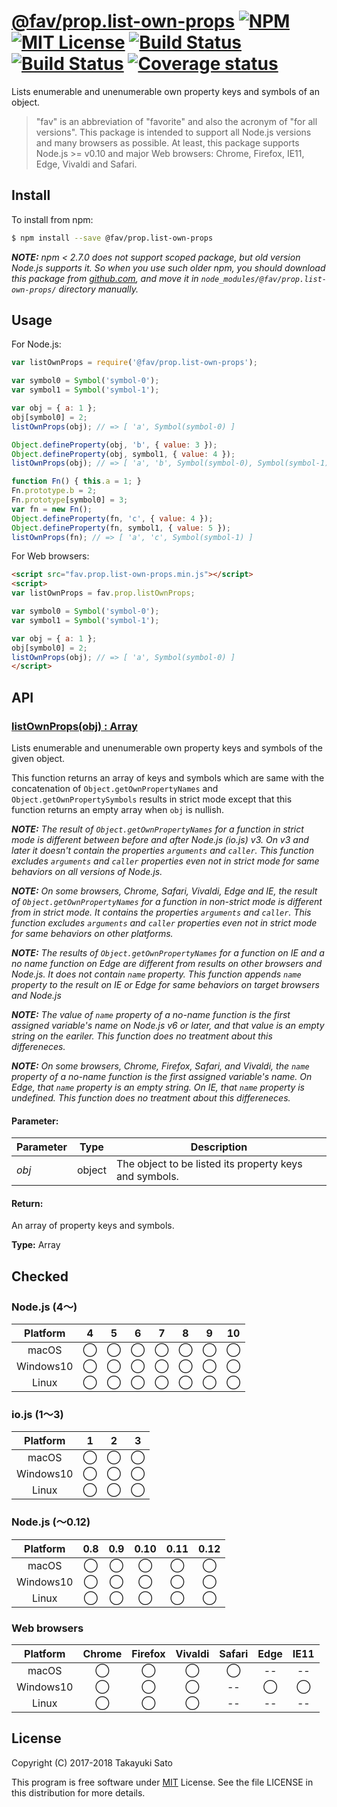 # [@fav/prop.list-own-props][repo-url] [![NPM][npm-img]][npm-url] [![MIT License][mit-img]][mit-url] [![Build Status][travis-img]][travis-url] [![Build Status][appveyor-img]][appveyor-url] [![Coverage status][coverage-img]][coverage-url]

Lists enumerable and unenumerable own property keys and symbols of an object.

> "fav" is an abbreviation of "favorite" and also the acronym of "for all versions".
> This package is intended to support all Node.js versions and many browsers as possible.
> At least, this package supports Node.js >= v0.10 and major Web browsers: Chrome, Firefox, IE11, Edge, Vivaldi and Safari.


## Install

To install from npm:

```sh
$ npm install --save @fav/prop.list-own-props
```

***NOTE:*** *npm < 2.7.0 does not support scoped package, but old version Node.js supports it. So when you use such older npm, you should download this package from [github.com][repo-url], and move it in `node_modules/@fav/prop.list-own-props/` directory manually.*


## Usage

For Node.js:

```js
var listOwnProps = require('@fav/prop.list-own-props');

var symbol0 = Symbol('symbol-0');
var symbol1 = Symbol('symbol-1');

var obj = { a: 1 };
obj[symbol0] = 2;
listOwnProps(obj); // => [ 'a', Symbol(symbol-0) ]

Object.defineProperty(obj, 'b', { value: 3 });
Object.defineProperty(obj, symbol1, { value: 4 });
listOwnProps(obj); // => [ 'a', 'b', Symbol(symbol-0), Symbol(symbol-1) ]

function Fn() { this.a = 1; }
Fn.prototype.b = 2;
Fn.prototype[symbol0] = 3;
var fn = new Fn();
Object.defineProperty(fn, 'c', { value: 4 });
Object.defineProperty(fn, symbol1, { value: 5 });
listOwnProps(fn); // => [ 'a', 'c', Symbol(symbol-1) ]
```

For Web browsers:

```html
<script src="fav.prop.list-own-props.min.js"></script>
<script>
var listOwnProps = fav.prop.listOwnProps;

var symbol0 = Symbol('symbol-0');
var symbol1 = Symbol('symbol-1');

var obj = { a: 1 };
obj[symbol0] = 2;
listOwnProps(obj); // => [ 'a', Symbol(symbol-0) ]
</script>
```


## API

### <u>listOwnProps(obj) : Array</u>

Lists enumerable and unenumerable own property keys and symbols of the given object.

This function returns an array of keys and symbols which are same with the concatenation of `Object.getOwnPropertyNames` and `Object.getOwnPropertySymbols` results in strict mode except that this function returns an empty array when `obj` is nullish.

***NOTE:*** *The result of `Object.getOwnPropertyNames` for a function in strict mode is different between before and after Node.js (io.js) v3.
On v3 and later it doesn't contain the properties `arguments` and `caller`.
This function excludes `arguments` and `caller` properties even not in strict mode for same behaviors on all versions of Node.js.*

***NOTE:*** *On some browsers, Chrome, Safari, Vivaldi, Edge and IE, the result of `Object.getOwnPropertyNames` for a function in non-strict mode is different from in strict mode.
It contains the properties `arguments` and `caller`. 
This function excludes `arguments` and `caller` properties even not in strict mode for same behaviors on other platforms.*

***NOTE:*** *The results of `Object.getOwnPropertyNames` for a function on IE and a no name function on Edge are different from results on other browsers and Node.js.
It does not contain `name` property.
This function appends `name` property to the result on IE or Edge for same behaviors on target browsers and Node.js*

***NOTE:*** *The value of `name` property of a no-name function is the first assigned variable's name on Node.js v6 or later, and that value is an empty string on the eariler.
This function does no treatment about this differeneces.*
 
***NOTE:*** *On some browsers, Chrome, Firefox, Safari, and Vivaldi, the `name` property of a no-name function is the first assigned variable's name. On Edge, that `name` property is an empty string. On IE, that `name` property is undefined.
This function does no treatment about this differeneces.*

#### Parameter:

| Parameter |  Type  | Description                                            |
|-----------|:------:|--------------------------------------------------------|
| *obj*     | object | The object to be listed its property keys and symbols. |

#### Return:

An array of property keys and symbols.

**Type:** Array


## Checked                                                                      
### Node.js (4〜)

| Platform  |   4    |   5    |   6    |   7    |   8    |   9    |   10   |
|:---------:|:------:|:------:|:------:|:------:|:------:|:------:|:------:|
| macOS     |&#x25ef;|&#x25ef;|&#x25ef;|&#x25ef;|&#x25ef;|&#x25ef;|&#x25ef;|
| Windows10 |&#x25ef;|&#x25ef;|&#x25ef;|&#x25ef;|&#x25ef;|&#x25ef;|&#x25ef;|
| Linux     |&#x25ef;|&#x25ef;|&#x25ef;|&#x25ef;|&#x25ef;|&#x25ef;|&#x25ef;|

### io.js (1〜3)

| Platform  |   1    |   2    |   3    |
|:---------:|:------:|:------:|:------:|
| macOS     |&#x25ef;|&#x25ef;|&#x25ef;|
| Windows10 |&#x25ef;|&#x25ef;|&#x25ef;|
| Linux     |&#x25ef;|&#x25ef;|&#x25ef;|

### Node.js (〜0.12)

| Platform  |  0.8   |  0.9   |  0.10  |  0.11  |  0.12  |
|:---------:|:------:|:------:|:------:|:------:|:------:|
| macOS     |&#x25ef;|&#x25ef;|&#x25ef;|&#x25ef;|&#x25ef;|
| Windows10 |&#x25ef;|&#x25ef;|&#x25ef;|&#x25ef;|&#x25ef;|
| Linux     |&#x25ef;|&#x25ef;|&#x25ef;|&#x25ef;|&#x25ef;|

### Web browsers

| Platform  | Chrome | Firefox | Vivaldi | Safari |  Edge  | IE11   |
|:---------:|:------:|:-------:|:-------:|:------:|:------:|:------:|
| macOS     |&#x25ef;|&#x25ef; |&#x25ef; |&#x25ef;|   --   |   --   |
| Windows10 |&#x25ef;|&#x25ef; |&#x25ef; |   --   |&#x25ef;|&#x25ef;|
| Linux     |&#x25ef;|&#x25ef; |&#x25ef; |   --   |   --   |   --   |


## License

Copyright (C) 2017-2018 Takayuki Sato

This program is free software under [MIT][mit-url] License.
See the file LICENSE in this distribution for more details.

[repo-url]: https://github.com/sttk/fav-prop.list-own-props/
[npm-img]: https://img.shields.io/badge/npm-v1.0.2-blue.svg
[npm-url]: https://www.npmjs.com/package/@fav/prop.list-own-props
[mit-img]: https://img.shields.io/badge/license-MIT-green.svg
[mit-url]: https://opensource.org/licenses/MIT
[travis-img]: https://travis-ci.org/sttk/fav-prop.list-own-props.svg?branch=master
[travis-url]: https://travis-ci.org/sttk/fav-prop.list-own-props
[appveyor-img]: https://ci.appveyor.com/api/projects/status/github/sttk/fav-prop.list-own-props?branch=master&svg=true
[appveyor-url]: https://ci.appveyor.com/project/sttk/fav-prop-list-own-props
[coverage-img]: https://coveralls.io/repos/github/sttk/fav-prop.list-own-props/badge.svg?branch=master
[coverage-url]: https://coveralls.io/github/sttk/fav-prop.list-own-props?branch=master
